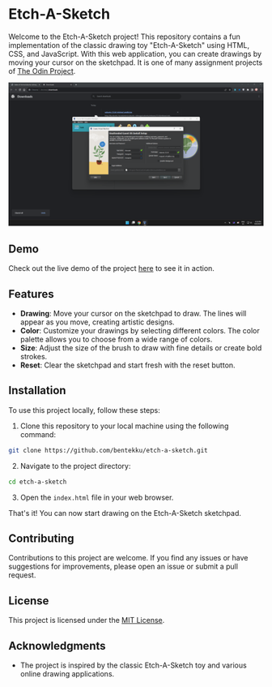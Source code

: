 # Etch-A-Sketch

Welcome to the Etch-A-Sketch project! This repository contains a fun implementation of the classic drawing toy "Etch-A-Sketch" using HTML, CSS, and JavaScript. With this web application, you can create drawings by moving your cursor on the sketchpad. It is one of many assignment projects of [The Odin Project](https://www.theodingproject.com).

![App Screenshot](screenshot.png)

## Demo

Check out the live demo of the project [here](https://bentekku.github.io/etch-a-sketch/) to see it in action.

## Features

- **Drawing**: Move your cursor on the sketchpad to draw. The lines will appear as you move, creating artistic designs.
- **Color**: Customize your drawings by selecting different colors. The color palette allows you to choose from a wide range of colors.
- **Size**: Adjust the size of the brush to draw with fine details or create bold strokes.
- **Reset**: Clear the sketchpad and start fresh with the reset button.

## Installation

To use this project locally, follow these steps:

1. Clone this repository to your local machine using the following command:

```bash
git clone https://github.com/bentekku/etch-a-sketch.git
```

2. Navigate to the project directory:

```bash
cd etch-a-sketch
```

3. Open the `index.html` file in your web browser.

That's it! You can now start drawing on the Etch-A-Sketch sketchpad.

## Contributing

Contributions to this project are welcome. If you find any issues or have suggestions for improvements, please open an issue or submit a pull request.

## License

This project is licensed under the [MIT License](LICENSE).

## Acknowledgments

- The project is inspired by the classic Etch-A-Sketch toy and various online drawing applications.
